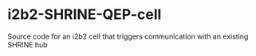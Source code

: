 # i2b2-SHRINE-QEP-cell
Source code for an i2b2 cell that triggers communication with an existing SHRINE hub
